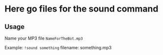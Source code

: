 # Here go files for the sound command

## Usage

Name your MP3 file `NameForTheBot.mp3`

Example: `!sound something` filename: something.mp3

